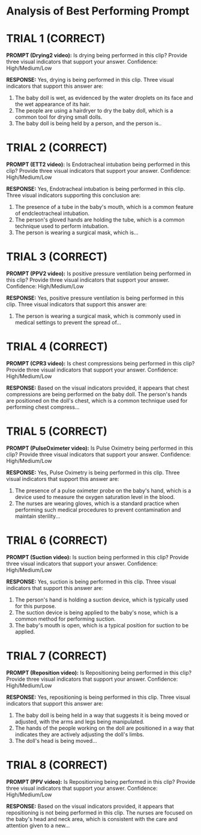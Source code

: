 # Analysis of Best Performing Prompt

# TRIAL 1 (CORRECT)
**PROMPT (Drying2 video):** 
Is drying being performed in this clip? Provide three visual indicators that support your answer. Confidence: High/Medium/Low

**RESPONSE:** 
Yes, drying is being performed in this clip. Three visual indicators that support this answer are:
1. The baby doll is wet, as evidenced by the water droplets on its face and the wet appearance of its hair.
2. The people are using a hairdryer to dry the baby doll, which is a common tool for drying small dolls.
3. The baby doll is being held by a person, and the person is..

# TRIAL 2 (CORRECT)
**PROMPT (ETT2 video):** 
Is Endotracheal intubation being performed in this clip? Provide three visual indicators that support your answer. Confidence: High/Medium/Low

**RESPONSE:** 
Yes, Endotracheal intubation is being performed in this clip. Three visual indicators supporting this conclusion are:
1. The presence of a tube in the baby's mouth, which is a common feature of endcleotracheal intubation.
2. The person's gloved hands are holding the tube, which is a common technique used to perform intubation.
3. The person is wearing a surgical mask, which is...

# TRIAL 3 (CORRECT)
**PROMPT (PPV2 video):** 
Is positive pressure ventilation being performed in this clip? Provide three visual indicators that support your answer. Confidence: High/Medium/Low

**RESPONSE:** 
Yes, positive pressure ventilation is being performed in this clip. Three visual indicators that support this answer are:
1. The person is wearing a surgical mask, which is commonly used in medical settings to prevent the spread of...

# TRIAL 4 (CORRECT)
**PROMPT (CPR3 video):** 
Is chest compressions being performed in this clip? Provide three visual indicators that support your answer. Confidence: High/Medium/Low

**RESPONSE:**
Based on the visual indicators provided, it appears that chest compressions are being performed on the baby doll. The person's hands are positioned on the doll's chest, which is a common technique used for performing chest compress...

# TRIAL 5 (CORRECT)
**PROMPT (PulseOximeter video):** 
Is Pulse Oximetry being performed in this clip? Provide three visual indicators that support your answer. Confidence: High/Medium/Low

**RESPONSE:**
Yes, Pulse Oximetry is being performed in this clip. Three visual indicators that support this answer are:
1. The presence of a pulse oximeter probe on the baby's hand, which is a device used to measure the oxygen saturation level in the blood.
2. The nurses are wearing gloves, which is a standard practice when performing such medical procedures to prevent contamination and maintain sterility...

# TRIAL 6 (CORRECT)
**PROMPT (Suction video):** 
Is suction being performed in this clip? Provide three visual indicators that support your answer. Confidence: High/Medium/Low

**RESPONSE:**
Yes, suction is being performed in this clip. Three visual indicators that support this answer are:
1. The person's hand is holding a suction device, which is typically used for this purpose.
2. The suction device is being applied to the baby's nose, which is a common method for performing suction.
3. The baby's mouth is open, which is a typical position for suction to be applied.

# TRIAL 7 (CORRECT)
**PROMPT (Reposition video):** 
Is Repositioning being performed in this clip? Provide three visual indicators that support your answer. Confidence: High/Medium/Low

**RESPONSE:**
Yes, repositioning is being performed in this clip. Three visual indicators that support this answer are:
1. The baby doll is being held in a way that suggests it is being moved or adjusted, with the arms and legs being manipulated.
2. The hands of the people working on the doll are positioned in a way that indicates they are actively adjusting the doll's limbs.
3. The doll's head is being moved...

# TRIAL 8 (CORRECT)
**PROMPT (PPV video):** 
Is Repositioning being performed in this clip? Provide three visual indicators that support your answer. Confidence: High/Medium/Low

**RESPONSE:**
Based on the visual indicators provided, it appears that repositioning is not being performed in this clip. The nurses are focused on the baby's head and neck area, which is consistent with the care and attention given to a new...